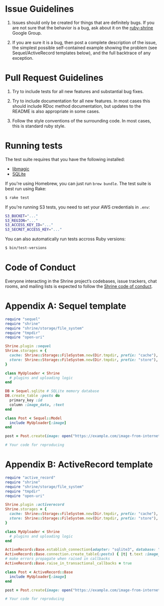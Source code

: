 Issue Guidelines
================

1. Issues should only be created for things that are definitely bugs.  If you
   are not sure that the behavior is a bug, ask about it on the [ruby-shrine]
   Google Group.

2. If you are sure it is a bug, then post a complete description of the issue,
   the simplest possible self-contained example showing the problem (see
   Sequel/ActiveRecord templates below), and the full backtrace of any
   exception.

Pull Request Guidelines
=======================

1. Try to include tests for all new features and substantial bug
   fixes.

2. Try to include documentation for all new features.  In most cases
   this should include RDoc method documentation, but updates to the
   README is also appropriate in some cases.

3. Follow the style conventions of the surrounding code.  In most
   cases, this is standard ruby style.

Running tests
=============

The test suite requires that you have the following installed:

* [libmagic]
* [SQLite]

If you're using Homebrew, you can just run `brew bundle`. The test suite is
best run using Rake:

```sh
$ rake test
```

If you're running S3 tests, you need to set your AWS credentials in `.env`:

```sh
S3_BUCKET="..."
S3_REGION="..."
S3_ACCESS_KEY_ID="..."
S3_SECRET_ACCESS_KEY="..."
```

You can also automatically run tests accross Ruby versions:

```sh
$ bin/test-versions
```

Code of Conduct
===============

Everyone interacting in the Shrine project’s codebases, issue trackers, chat
rooms, and mailing lists is expected to follow the [Shrine code of conduct].

Appendix A: Sequel template
============================

```rb
require "sequel"
require "shrine"
require "shrine/storage/file_system"
require "tmpdir"
require "open-uri"

Shrine.plugin :sequel
Shrine.storages = {
  cache: Shrine::Storage::FileSystem.new(Dir.tmpdir, prefix: "cache"),
  store: Shrine::Storage::FileSystem.new(Dir.tmpdir, prefix: "store"),
}

class MyUploader < Shrine
  # plugins and uploading logic
end

DB = Sequel.sqlite # SQLite memory database
DB.create_table :posts do
  primary_key :id
  column :image_data, :text
end

class Post < Sequel::Model
  include MyUploader[:image]
end

post = Post.create(image: open("https://example.com/image-from-internet.jpg"))

# Your code for reproducing
```

Appendix B: ActiveRecord template
=================================

```rb
require "active_record"
require "shrine"
require "shrine/storage/file_system"
require "tmpdir"
require "open-uri"

Shrine.plugin :activerecord
Shrine.storages = {
  cache: Shrine::Storage::FileSystem.new(Dir.tmpdir, prefix: "cache"),
  store: Shrine::Storage::FileSystem.new(Dir.tmpdir, prefix: "store"),
}

class MyUploader < Shrine
  # plugins and uploading logic
end

ActiveRecord::Base.establish_connection(adapter: "sqlite3", database: ":memory:")
ActiveRecord::Base.connection.create_table(:posts) { |t| t.text :image_data }
# make errors propagate when raised in callbacks
ActiveRecord::Base.raise_in_transactional_callbacks = true

class Post < ActiveRecord::Base
  include MyUploader[:image]
end

post = Post.create(image: open("https://example.com/image-from-internet.jpg"))

# Your code for reproducing
```

[ruby-shrine]: https://groups.google.com/forum/#!forum/ruby-shrine
[Shrine code of conduct]: https://github.com/janko-m/shrine/blob/master/CODE_OF_CONDUCT.md
[libmagic]: https://github.com/threatstack/libmagic
[SQLite]: https://www.sqlite.org
